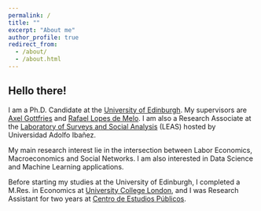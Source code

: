```yaml
---
permalink: /
title: ""
excerpt: "About me"
author_profile: true
redirect_from: 
  - /about/
  - /about.html
---
```

## Hello there!

I am a Ph.D. Candidate at the <a href="https://www.ed.ac.uk/economics"> University of Edinburgh</a>. My supervisors are <a href="https://sites.google.com/site/axelgottfries/"> Axel Gottfries</a> and <a href="https://sites.google.com/site/rlopesdemelo/"> Rafael Lopes de Melo</a>. I am also a Research Associate at the <a href="https://leas.uai.cl/">Laboratory of Surveys and Social Analysis</a> (LEAS) hosted by Universidad Adolfo Ibañez.

My main research interest lie in the intersection between Labor Economics, Macroeconomics and Social Networks. I am also interested in Data Science and Machine Learning applications.

Before starting my studies at the University of Edinburgh, I completed a M.Res. in Economics at <a href="https://www.ucl.ac.uk/economics/ucl-department-economics"> University College London</a>, and I was Research Assistant for two years at <a href="https://www.cepchile.cl/"> Centro de Estudios Públicos</a>.
